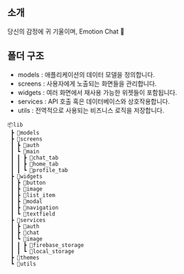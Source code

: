 ## 소개

당신의 감정에 귀 기울이며, Emotion Chat 🙂

## 폴더 구조

- models : 애플리케이션의 데이터 모델을 정의합니다.
- screens : 사용자에게 노출되는 화면들을 관리합니다.
- widgets : 여러 화면에서 재사용 가능한 위젯들이 포함됩니다.
- services : API 호출 혹은 데이터베이스와 상호작용합니다.
- utils : 전역적으로 사용되는 비즈니스 로직을 저장합니다.

```
📦lib
 ┣ 📂models
 ┣ 📂screens
 ┃ ┣ 📂auth
 ┃ ┗ 📂main
 ┃ ┃ ┣ 📂chat_tab
 ┃ ┃ ┣ 📂home_tab
 ┃ ┃ ┗ 📂profile_tab
 ┣ 📂widgets
 ┃ ┣ 📂button
 ┃ ┣ 📂image
 ┃ ┣ 📂list_item
 ┃ ┣ 📂modal
 ┃ ┣ 📂navigation
 ┃ ┗ 📂textfield
 ┣ 📂services
 ┃ ┣ 📂auth
 ┃ ┣ 📂chat
 ┃ ┗ 📂image
 ┃ ┃ ┣ 📂firebase_storage
 ┃ ┃ ┗ 📂local_storage
 ┣ 📂themes
 ┗ 📂utils
 ```
